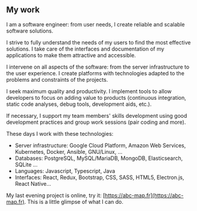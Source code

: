 ## My work

I am a software engineer: from user needs, I create reliable and scalable software solutions.

I strive to fully understand the needs of my users to find the most effective solutions. I take care of the interfaces and documentation of my applications to make them attractive and accessible.

I intervene on all aspects of the software: from the server infrastructure to the user experience. I create platforms with technologies adapted to the problems and constraints of the projects.

I seek maximum quality and productivity. I implement tools to allow developers to focus on adding value to products (continuous integration,
static code analyses, debug tools, development aids, etc.).

If necessary, I support my team members' skills development using good development practices and group work sessions (pair coding and more).

These days I work with these technologies:

- Server infrastructure: Google Cloud Platform, Amazon Web Services, Kubernetes, Docker, Ansible, GNU/Linux, ...
- Databases: PostgreSQL, MySQL/MariaDB, MongoDB, Elasticsearch, SQLite ...
- Languages: Javascript, Typescript, Java
- Interfaces: React, Redux, Bootstrap, CSS, SASS, HTML5, Electron.js, React Native...

My last evening project is online, try it: [https://abc-map.fr](https://abc-map.fr). This is a little glimpse of what I can do.
